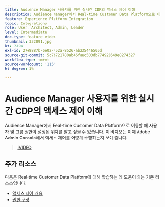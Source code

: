 ```yaml
---
title: Audience Manager 사용자를 위한 실시간 CDP의 액세스 제어 이해
description: Audience Manager에서 Real-time Customer Data Platform으로 이동할 때 사용자 및 그룹 권한이 설정된 위치를 알고 싶을 수 있습니다. 이 비디오는 이제 Adobe Admin Console에서 액세스 제어를 어떻게 수행하는지 보여 줍니다.
feature: Experience Platform Integration
topic: Integrations
role: User, Architect, Admin, Leader
level: Intermediate
doc-type: feature video
thumbnail: 332091.jpg
kt: 7304
exl-id: 27e8887b-6e02-452a-8526-ab235446505d
source-git-commit: 5c76721780ab46faec503db774928649e8274327
workflow-type: tm+mt
source-wordcount: '115'
ht-degree: 1%

---
```


# Audience Manager 사용자를 위한 실시간 CDP의 액세스 제어 이해

Audience Manager에서 Real-time Customer Data Platform으로 이동할 때 사용자 및 그룹 권한이 설정된 위치를 알고 싶을 수 있습니다. 이 비디오는 이제 Adobe Admin Console에서 액세스 제어를 어떻게 수행하는지 보여 줍니다.

>[!VIDEO](https://video.tv.adobe.com/v/332091/?quality=12&learn=on)

## 추가 리소스

다음은 Real-time Customer Data Platform에 대해 학습하는 데 도움이 되는 기존 리소스입니다.

* [액세스 제어 개요](https://experienceleague.adobe.com/docs/experience-platform/access-control/home.html?lang=ko#access-control-hierarchy-and-workflow)
* [권한 구성](https://experienceleague.adobe.com/docs/platform-learn/getting-started-for-data-architects-and-data-engineers/configure-permissions.html?lang=ko)
